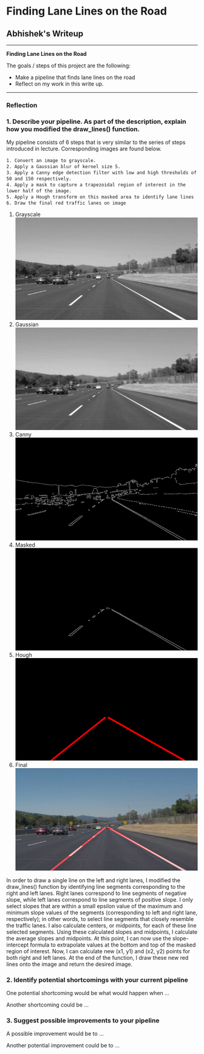 # **Finding Lane Lines on the Road** 

## Abhishek's Writeup

---

**Finding Lane Lines on the Road**

The goals / steps of this project are the following:
* Make a pipeline that finds lane lines on the road
* Reflect on my work in this write up. 


[//]: # (Image References)

[image1]: /test_images_output/gray/Gray-solidWhiteCurve.jpg "Grayscale"
[image2]: /test_images_output/gaussian/Gaussian-solidWhiteCurve.jpg "Gaussian"
[image3]: /test_images_output/canny/Canny-solidWhiteCurve.jpg "Canny"
[image4]: /test_images_output/masked/Masked-solidWhiteCurve.jpg "Masked"
[image5]: /test_images_output/hough/Hough-solidWhiteCurve.jpg "Hough"
[image6]: /test_images_output/Lanes-solidWhiteCurve.jpg "Final"

---

### Reflection

### 1. Describe your pipeline. As part of the description, explain how you modified the draw_lines() function.

My pipeline consists of 6 steps that is very similar to the series of steps introduced in lecture. Corresponding images are found below. 

    1. Convert an image to grayscale. 
    2. Apply a Gaussian blur of kernel size 5. 
    3. Apply a Canny edge detection filter with low and high thresholds of 50 and 150 respectively. 
    4. Apply a mask to capture a trapezoidal region of interest in the lower half of the image.
    5. Apply a Hough transform on this masked area to identify lane lines
    6. Draw the final red traffic lanes on image

1. Grayscale ![alt text][image1]
2. Gaussian ![alt text][image2]
3. Canny ![alt text][image3]
4. Masked ![alt text][image4]
5. Hough ![alt text][image5]
6. Final ![alt text][image6]

In order to draw a single line on the left and right lanes, I modified the draw_lines() function by identifying line segments corresponding to the right and left lanes. Right lanes correspond to line segments of negative slope, while left lanes correspond to line segments of positive slope. I only select slopes that are within a small epsilon value of the maximum and minimum slope values of the segments (corresponding to left and right lane, respectively); in other words, to select line segments that closely resemble the traffic lanes. I also calculate centers, or midpoints, for each of these line selected segments. Using these calculated slopes and midpoints, I calculate the average slopes and midpoints. At this point, I can now use the slope-intercept formula to extrapolate values at the bottom and top of the masked region of interest. Now, I can calculate new (x1, y1) and (x2, y2) points for both right and left lanes. At the end of the function, I draw these new red lines onto the image and return the desired image. 


### 2. Identify potential shortcomings with your current pipeline

One potential shortcoming would be what would happen when ... 

Another shortcoming could be ...


### 3. Suggest possible improvements to your pipeline

A possible improvement would be to ...

Another potential improvement could be to ...
